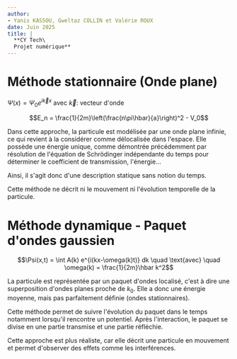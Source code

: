 ```yaml
---
author:
- Yanis KASSOU, Gweltaz COLLIN et Valérie ROUX
date: Juin 2025
title: |
  **CY Tech\
  Projet numérique**
---
```


# Méthode stationnaire (Onde plane)

$\Psi(x) = \Psi_0 e^{i\vec{k}x}$ avec $\vec{k}$: vecteur d'onde

$$E_n = \frac{1}{2m}\left(\frac{n\pi\hbar}{a}\right)^2 - V_0$$

Dans cette approche, la particule est modélisée par une onde plane
infinie, ce qui revient à la considérer comme délocalisée dans l'espace.
Elle possède une énergie unique, comme démontrée précédemment par
résolution de l'équation de Schrödinger indépendante du temps pour
déterminer le coefficient de transmission, l'énergie\...

Ainsi, il s'agit donc d'une description statique sans notion du temps.

Cette méthode ne décrit ni le mouvement ni l'évolution temporelle de la
particule.

# Méthode dynamique - Paquet d'ondes gaussien

$$\Psi(x,t) = \int A(k) e^{i(kx-\omega(k)t)} dk \quad \text{avec} \quad \omega(k) = \frac{1}{2m}\hbar k^2$$

La particule est représentée par un paquet d'ondes localisé, c'est à
dire une superposition d'ondes planes proche de $k_0$. Elle a donc une
énergie moyenne, mais pas parfaitement définie (ondes stationnaires).

Cette méthode permet de suivre l'évolution du paquet dans le temps
notamment lorsqu'il rencontre un potentiel. Après l'interaction, le
paquet se divise en une partie transmise et une partie réfléchie.

Cette approche est plus réaliste, car elle décrit une particule en
mouvement et permet d'observer des effets comme les interférences.
